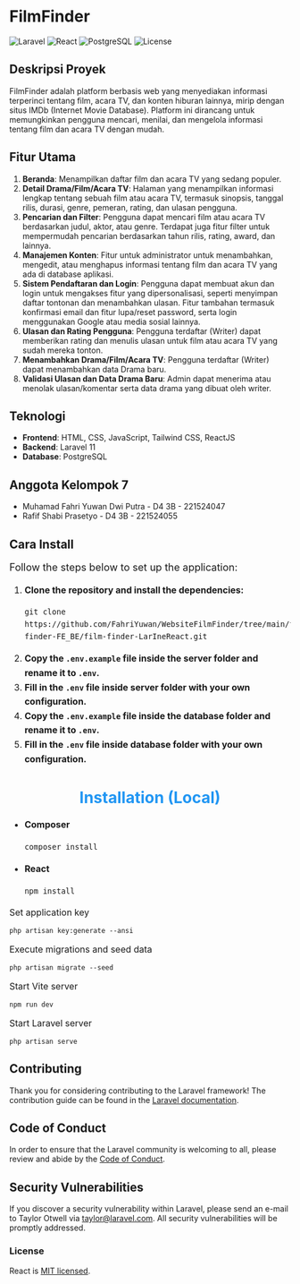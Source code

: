 # FilmFinder

![Laravel](https://img.shields.io/badge/Laravel-FF2D20?style=for-the-badge&logo=laravel&logoColor=white)
![React](https://img.shields.io/badge/React-20232A?style=for-the-badge&logo=react&logoColor=61DAFB)
![PostgreSQL](https://img.shields.io/badge/PostgreSQL-336791?style=for-the-badge&logo=postgresql&logoColor=white)
![License](https://img.shields.io/github/license/FahriYuwan/WebsiteFilmFinder?color=orange)

## Deskripsi Proyek

FilmFinder adalah platform berbasis web yang menyediakan informasi terperinci tentang film, acara TV, dan konten hiburan lainnya, mirip dengan situs IMDb (Internet Movie Database). Platform ini dirancang untuk memungkinkan pengguna mencari, menilai, dan mengelola informasi tentang film dan acara TV dengan mudah.

## Fitur Utama

1. **Beranda**: Menampilkan daftar film dan acara TV yang sedang populer.
2. **Detail Drama/Film/Acara TV**: Halaman yang menampilkan informasi lengkap tentang sebuah film atau acara TV, termasuk sinopsis, tanggal rilis, durasi, genre, pemeran, rating, dan ulasan pengguna.
3. **Pencarian dan Filter**: Pengguna dapat mencari film atau acara TV berdasarkan judul, aktor, atau genre. Terdapat juga fitur filter untuk mempermudah pencarian berdasarkan tahun rilis, rating, award, dan lainnya.
4. **Manajemen Konten**: Fitur untuk administrator untuk menambahkan, mengedit, atau menghapus informasi tentang film dan acara TV yang ada di database aplikasi.
5. **Sistem Pendaftaran dan Login**: Pengguna dapat membuat akun dan login untuk mengakses fitur yang dipersonalisasi, seperti menyimpan daftar tontonan dan menambahkan ulasan. Fitur tambahan termasuk konfirmasi email dan fitur lupa/reset password, serta login menggunakan Google atau media sosial lainnya.
6. **Ulasan dan Rating Pengguna**: Pengguna terdaftar (Writer) dapat memberikan rating dan menulis ulasan untuk film atau acara TV yang sudah mereka tonton.
7. **Menambahkan Drama/Film/Acara TV**: Pengguna terdaftar (Writer) dapat menambahkan data Drama baru.
8. **Validasi Ulasan dan Data Drama Baru**: Admin dapat menerima atau menolak ulasan/komentar serta data drama yang dibuat oleh writer.

## Teknologi

- **Frontend**: HTML, CSS, JavaScript, Tailwind CSS, ReactJS
- **Backend**: Laravel 11
- **Database**: PostgreSQL

## Anggota Kelompok 7

- Muhamad Fahri Yuwan Dwi Putra - D4 3B - 221524047
- Rafif Shabi Prasetyo - D4 3B - 221524055

## Cara Install
<p style="font-size: 18px;">Follow the steps below to set up the application:</p>

<ol style="font-size: 16px; line-height: 1.6;">
  <li><strong>Clone the repository and install the dependencies:</strong>
    <pre><code>git clone https://github.com/FahriYuwan/WebsiteFilmFinder/tree/main/film-finder-FE_BE/film-finder-LarIneReact.git</code></pre>
  </li>
  <li><strong>Copy the <code>.env.example</code> file inside the <b>server folder</b> and rename it to <code>.env</code>.</strong></li>
  <li><strong>Fill in the <code>.env</code> file inside <b>server</b> folder with your own configuration.</strong></li>
  <li><strong>Copy the <code>.env.example</code> file inside the <b>database folder</b> and rename it to <code>.env</code>.</strong></li>
  <li><strong>Fill in the <code>.env</code> file inside <b>database</b> folder with your own configuration.</strong></li>
</ol>

<h1 style="text-align: center; color: #2196F3;">Installation (Local)</h1>

<ul style="font-size: 16px; line-height: 1.6;">
  <li><strong>Composer</strong><br>
    <pre><code>composer install</code></pre>
  </li>
  <li><strong>React</strong><br>
    <pre><code>npm install</code></pre>
  </li>
</ul>

<p style="font-size: 16px;">Set application key</p>
<pre><code>php artisan key:generate --ansi</code></pre>

<p style="font-size: 16px;">Execute migrations and seed data</p>
<pre><code>php artisan migrate --seed</code></pre>

<p style="font-size: 16px;">Start Vite server</p>
<pre><code>npm run dev</code></pre>

<p style="font-size: 16px;">Start Laravel server</p>
<pre><code>php artisan serve</code></pre>


## Contributing

Thank you for considering contributing to the Laravel framework! The contribution guide can be found in the [Laravel documentation](https://laravel.com/docs/contributions).

## Code of Conduct

In order to ensure that the Laravel community is welcoming to all, please review and abide by the [Code of Conduct](https://laravel.com/docs/contributions#code-of-conduct).

## Security Vulnerabilities

If you discover a security vulnerability within Laravel, please send an e-mail to Taylor Otwell via [taylor@laravel.com](mailto:taylor@laravel.com). All security vulnerabilities will be promptly addressed.

### License

React is [MIT licensed](./LICENSE).
